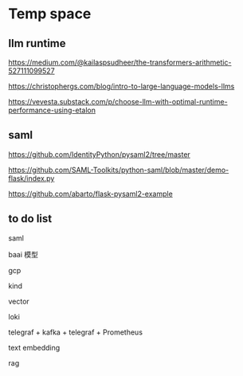 # Temp space

## llm runtime
https://medium.com/@kailaspsudheer/the-transformers-arithmetic-527111099527

https://christophergs.com/blog/intro-to-large-language-models-llms

https://vevesta.substack.com/p/choose-llm-with-optimal-runtime-performance-using-etalon

## saml
https://github.com/IdentityPython/pysaml2/tree/master

https://github.com/SAML-Toolkits/python-saml/blob/master/demo-flask/index.py

https://github.com/abarto/flask-pysaml2-example

## to do list
saml

baai 模型

gcp

kind

vector

loki

telegraf + kafka + telegraf + Prometheus

text embedding

rag